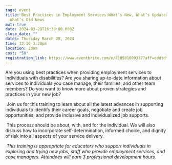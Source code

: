 ```yaml
---
tags: event
title: Best Practices in Employment Services:What’s New, What’s Updated, and
  What’s Old News
mwt: true
date: 2024-03-28T16:30:00.000Z
close_date: ""
dates: Thursday March 28, 2024
time: 12:30-3:30pm
location: Zoom
cost: "50"
registration_link: https://www.eventbrite.com/e/810501009337?aff=oddtdtcreator
---
```

Are you using best practices when providing employment services to individuals with disabilities? Are you sharing up-to-date information about services to individuals you case manage, their families, and other team members? Do you want to know more about proven strategies and practices in your new job? 

 Join us for this training to learn about all the latest advances in supporting individuals to identify their career goals, negotiate and create job opportunities, and provide inclusive and individualized job supports. 

 This process should be about, with, and for the individual. We will also discuss how to incorporate self-determination, informed choice, and dignity of risk into all aspects of your service delivery. 

 *This training is appropriate for educators who support individuals in exploring and trying new jobs, staff who provide employment services, and case managers. Attendees will earn 3 professional development hours.*
